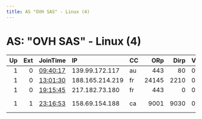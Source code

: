 ```yaml
---
title: AS "OVH SAS" - Linux (4)
---
```


# AS: "OVH SAS" - Linux (4)

|   Up |   Ext | JoinTime                                                                                            | IP              | CC   |   ORp |   Dirp | Version   | Contact                      | Nickname      |   eFamMembers |
|-----:|------:|:----------------------------------------------------------------------------------------------------|:----------------|:-----|------:|-------:|:----------|:-----------------------------|:--------------|--------------:|
|    1 |     0 | [09:40:17](https://metrics.torproject.org/rs.html#details/DE2915C1ED11F2825ED8B35EB58390564F581345) | 139.99.172.117  | au   |   443 |     80 | 0.3.2.10  | None                         | ararubrogenys |             4 |
|    1 |     0 | [13:01:30](https://metrics.torproject.org/rs.html#details/5AA128F1BE9A76971189046B3D5D7A498641BF82) | 188.165.214.219 | fr   | 24145 |   2210 | 0.2.9.15  | None                         | Unnamed       |             1 |
|    1 |     0 | [19:15:45](https://metrics.torproject.org/rs.html#details/0C62A8224C0DC384EE043F93F61FC65AA156FD4F) | 217.182.73.180  | fr   |   443 |      0 | 0.2.9.14  | None                         | DKYOLO        |             1 |
|    1 |     1 | [23:16:53](https://metrics.torproject.org/rs.html#details/6DAF8F5C1F2792B1B2D3DB5D44E839D55D33B3AF) | 158.69.154.188  | ca   |  9001 |   9030 | 0.2.9.15  | https://wehost.io &lt;tor AT | wehost1       |             1 |
